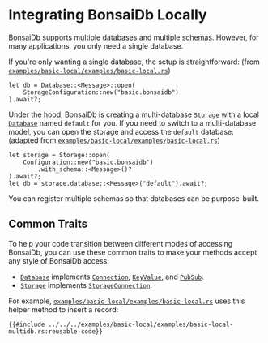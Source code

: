 # Integrating BonsaiDb Locally

BonsaiDb supports multiple [databases](../about/concepts/database.md) and multiple [schemas](../about/concepts/schema.md). However, for many applications, you only need a single database.

If you're only wanting a single database, the setup is straightforward: (from [`examples/basic-local/examples/basic-local.rs`](https://github.com/khonsulabs/bonsaidb/blob/main/examples/basic-local/examples/basic-local.rs))

```rust,noplayground,no_run
let db = Database::<Message>::open(
    StorageConfiguration::new("basic.bonsaidb")
).await?;
```

Under the hood, BonsaiDb is creating a multi-database [`Storage`]({{DOCS_BASE_URL}}/bonsaidb/local/struct.Storage.html) with a local [`Database`]({{DOCS_BASE_URL}}/bonsaidb/local/struct.Database.html) named `default` for you. If you need to switch to a multi-database model, you can open the storage and access the `default` database: (adapted from [`examples/basic-local/examples/basic-local.rs`](https://github.com/khonsulabs/bonsaidb/blob/main/examples/basic-local/examples/basic-local-multidb.rs))

```rust,noplayground,no_run
let storage = Storage::open(
    Configuration::new("basic.bonsaidb")
        .with_schema::<Message>()?
).await?;
let db = storage.database::<Message>("default").await?;
```

You can register multiple schemas so that databases can be purpose-built.

## Common Traits

To help your code transition between different modes of accessing BonsaiDb, you can use these common traits to make your methods accept any style of BonsaiDb access.

* [`Database`]({{DOCS_BASE_URL}}/bonsaidb/local/struct.Database.html) implements [`Connection`](../traits/connection.md), [`KeyValue`](../traits/key-value.md), and [`PubSub`](../traits/pubsub.md).
* [`Storage`]({{DOCS_BASE_URL}}/bonsaidb/local/struct.Storage.html) implements [`StorageConnection`](../traits/storage_connection.md).

For example, [`examples/basic-local/examples/basic-local.rs`](https://github.com/khonsulabs/bonsaidb/blob/main/examples/basic-local/examples/basic-local-multidb.rs) uses this helper method to insert a record:

```rust,noplayground,no_run
{{#include ../../../examples/basic-local/examples/basic-local-multidb.rs:reusable-code}}
```
